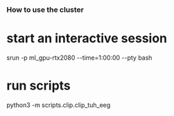 ### How to use the cluster

# start an interactive session
srun -p ml_gpu-rtx2080 --time=1:00:00 --pty bash

# run scripts
python3 -m scripts.clip.clip_tuh_eeg
